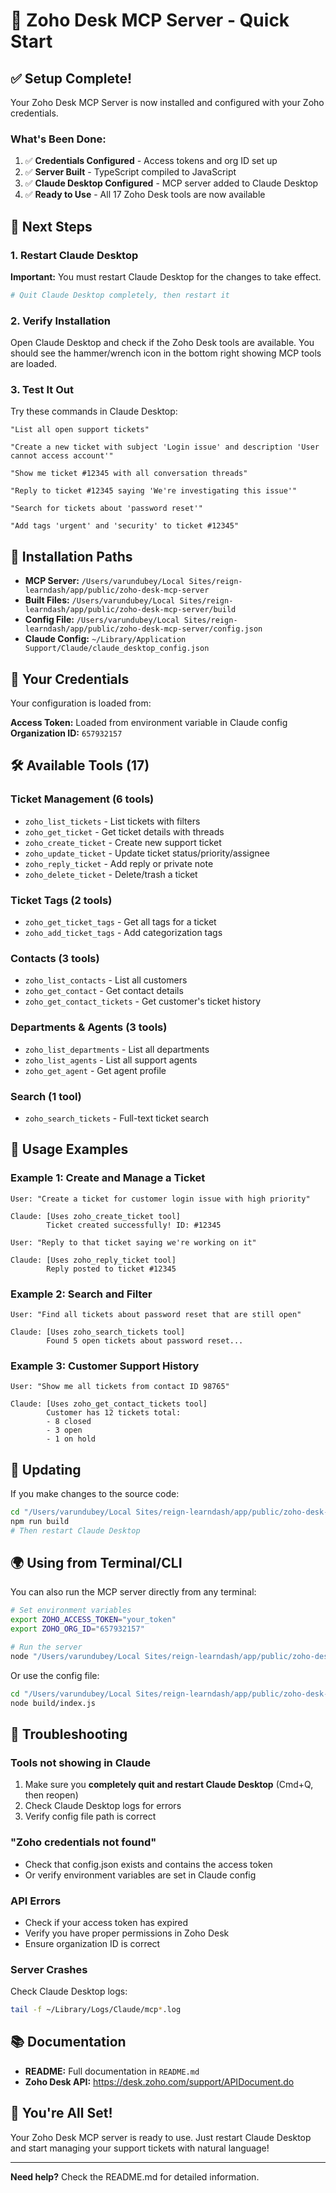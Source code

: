 # 🚀 Zoho Desk MCP Server - Quick Start

## ✅ Setup Complete!

Your Zoho Desk MCP Server is now installed and configured with your Zoho credentials.

### What's Been Done:

1. ✅ **Credentials Configured** - Access tokens and org ID set up
2. ✅ **Server Built** - TypeScript compiled to JavaScript
3. ✅ **Claude Desktop Configured** - MCP server added to Claude Desktop
4. ✅ **Ready to Use** - All 17 Zoho Desk tools are now available

## 🔄 Next Steps

### 1. Restart Claude Desktop

**Important:** You must restart Claude Desktop for the changes to take effect.

```bash
# Quit Claude Desktop completely, then restart it
```

### 2. Verify Installation

Open Claude Desktop and check if the Zoho Desk tools are available. You should see the hammer/wrench icon in the bottom right showing MCP tools are loaded.

### 3. Test It Out

Try these commands in Claude Desktop:

```
"List all open support tickets"

"Create a new ticket with subject 'Login issue' and description 'User cannot access account'"

"Show me ticket #12345 with all conversation threads"

"Reply to ticket #12345 saying 'We're investigating this issue'"

"Search for tickets about 'password reset'"

"Add tags 'urgent' and 'security' to ticket #12345"
```

## 📍 Installation Paths

- **MCP Server:** `/Users/varundubey/Local Sites/reign-learndash/app/public/zoho-desk-mcp-server`
- **Built Files:** `/Users/varundubey/Local Sites/reign-learndash/app/public/zoho-desk-mcp-server/build`
- **Config File:** `/Users/varundubey/Local Sites/reign-learndash/app/public/zoho-desk-mcp-server/config.json`
- **Claude Config:** `~/Library/Application Support/Claude/claude_desktop_config.json`

## 🔧 Your Credentials

Your configuration is loaded from:

**Access Token:** Loaded from environment variable in Claude config
**Organization ID:** `657932157`

## 🛠 Available Tools (17)

### Ticket Management (6 tools)
- `zoho_list_tickets` - List tickets with filters
- `zoho_get_ticket` - Get ticket details with threads
- `zoho_create_ticket` - Create new support ticket
- `zoho_update_ticket` - Update ticket status/priority/assignee
- `zoho_reply_ticket` - Add reply or private note
- `zoho_delete_ticket` - Delete/trash a ticket

### Ticket Tags (2 tools)
- `zoho_get_ticket_tags` - Get all tags for a ticket
- `zoho_add_ticket_tags` - Add categorization tags

### Contacts (3 tools)
- `zoho_list_contacts` - List all customers
- `zoho_get_contact` - Get contact details
- `zoho_get_contact_tickets` - Get customer's ticket history

### Departments & Agents (3 tools)
- `zoho_list_departments` - List all departments
- `zoho_list_agents` - List all support agents
- `zoho_get_agent` - Get agent profile

### Search (1 tool)
- `zoho_search_tickets` - Full-text ticket search

## 📝 Usage Examples

### Example 1: Create and Manage a Ticket
```
User: "Create a ticket for customer login issue with high priority"

Claude: [Uses zoho_create_ticket tool]
        Ticket created successfully! ID: #12345

User: "Reply to that ticket saying we're working on it"

Claude: [Uses zoho_reply_ticket tool]
        Reply posted to ticket #12345
```

### Example 2: Search and Filter
```
User: "Find all tickets about password reset that are still open"

Claude: [Uses zoho_search_tickets tool]
        Found 5 open tickets about password reset...
```

### Example 3: Customer Support History
```
User: "Show me all tickets from contact ID 98765"

Claude: [Uses zoho_get_contact_tickets tool]
        Customer has 12 tickets total:
        - 8 closed
        - 3 open
        - 1 on hold
```

## 🔄 Updating

If you make changes to the source code:

```bash
cd "/Users/varundubey/Local Sites/reign-learndash/app/public/zoho-desk-mcp-server"
npm run build
# Then restart Claude Desktop
```

## 🌍 Using from Terminal/CLI

You can also run the MCP server directly from any terminal:

```bash
# Set environment variables
export ZOHO_ACCESS_TOKEN="your_token"
export ZOHO_ORG_ID="657932157"

# Run the server
node "/Users/varundubey/Local Sites/reign-learndash/app/public/zoho-desk-mcp-server/build/index.js"
```

Or use the config file:

```bash
cd "/Users/varundubey/Local Sites/reign-learndash/app/public/zoho-desk-mcp-server"
node build/index.js
```

## 🐛 Troubleshooting

### Tools not showing in Claude
1. Make sure you **completely quit and restart Claude Desktop** (Cmd+Q, then reopen)
2. Check Claude Desktop logs for errors
3. Verify config file path is correct

### "Zoho credentials not found"
- Check that config.json exists and contains the access token
- Or verify environment variables are set in Claude config

### API Errors
- Check if your access token has expired
- Verify you have proper permissions in Zoho Desk
- Ensure organization ID is correct

### Server Crashes
Check Claude Desktop logs:
```bash
tail -f ~/Library/Logs/Claude/mcp*.log
```

## 📚 Documentation

- **README:** Full documentation in `README.md`
- **Zoho Desk API:** https://desk.zoho.com/support/APIDocument.do

## 🎉 You're All Set!

Your Zoho Desk MCP server is ready to use. Just restart Claude Desktop and start managing your support tickets with natural language!

---

**Need help?** Check the README.md for detailed information.
